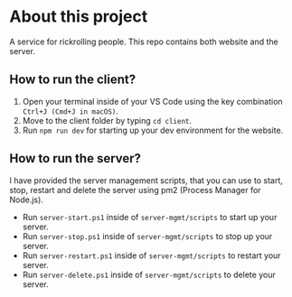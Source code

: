 # About this project
A service for rickrolling people. This repo contains both website and the server.

## How to run the client?
1. Open your terminal inside of your VS Code using the key combination `Ctrl+J (Cmd+J in macOS)`.
2. Move to the client folder by typing `cd client`.
3. Run `npm run dev` for starting up your dev environment for the website.

## How to run the server?
I have provided the server management scripts, that you can use to start, stop, restart and delete the server using pm2 (Process Manager for Node.js).

- Run `server-start.ps1` inside of `server-mgmt/scripts` to start up your server.
- Run `server-stop.ps1` inside of `server-mgmt/scripts` to stop up your server.
- Run `server-restart.ps1` inside of `server-mgmt/scripts` to restart your server.
- Run `server-delete.ps1` inside of `server-mgmt/scripts` to delete your server.